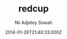 ---
title: redcup
github: https://github.com/nadjetey/redcup
demo: https://nadjetey.github.io/redcup/
author: Nii Adjetey Sowah
ssg:
  - Jekyll
cms:
  - No Cms
date: 2014-01-26T21:40:33.000Z
description: This is a Jekyll Theme
stale: true
disabled_reason: demo url not found
disabled: true
---